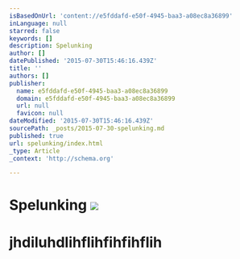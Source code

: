 ```yaml
---
isBasedOnUrl: 'content://e5fddafd-e50f-4945-baa3-a08ec8a36899'
inLanguage: null
starred: false
keywords: []
description: Spelunking
author: []
datePublished: '2015-07-30T15:46:16.439Z'
title: ''
authors: []
publisher:
  name: e5fddafd-e50f-4945-baa3-a08ec8a36899
  domain: e5fddafd-e50f-4945-baa3-a08ec8a36899
  url: null
  favicon: null
dateModified: '2015-07-30T15:46:16.439Z'
sourcePath: _posts/2015-07-30-spelunking.md
published: true
url: spelunking/index.html
_type: Article
_context: 'http://schema.org'

---
```

# Spelunking ![](https://the-grid-user-content.s3-us-west-2.amazonaws.com/8c50641a-5d20-481a-95f1-5861a15f2852.jpg)

# jhdiluhdlihflihfihfihflih